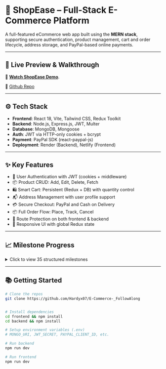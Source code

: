 # 🛒 ShopEase – Full-Stack E-Commerce Platform

A full-featured eCommerce web app built using the **MERN stack**, supporting secure authentication, product management, cart and order lifecycle, address storage, and PayPal-based online payments.

---

## 🚀 Live Preview & Walkthrough

🎥 **[Watch ShopEase Demo](https://drive.google.com/file/d/1BSjP5ELwWF6-dX93sF8uBy9KuFIVckM_/view?usp=sharing)**.
 
🔗 [Github Repo](https://github.com/Hardyx07/E-Commerce-_FollowAlong)  


---

## ⚙️ Tech Stack

- **Frontend**: React 18, Vite, Tailwind CSS, Redux Toolkit  
- **Backend**: Node.js, Express.js, JWT, Multer  
- **Database**: MongoDB, Mongoose  
- **Auth**: JWT via HTTP-only cookies + bcrypt  
- **Payment**: PayPal SDK (react-paypal-js)  
- **Deployment**: Render (Backend), Netlify (Frontend)

---

## ✨ Key Features

- 🔐 User Authentication with JWT (cookies + middleware)
- 📦 Product CRUD: Add, Edit, Delete, Fetch
- 🛍️ Smart Cart: Persistent (Redux + DB) with quantity control
- 📬 Address Management with user profile support
- 💳 Secure Checkout: PayPal and Cash on Delivery
- 📦 Full Order Flow: Place, Track, Cancel
- 🔐 Route Protection on both frontend & backend
- 📱 Responsive UI with global Redux state

---

## 📈 Milestone Progress

<details>
  <summary>Click to view 35 structured milestones</summary>

- ✅ Set up MERN stack + Tailwind + Redux + Vite  
- ✅ Built login/signup flow with validation, bcrypt, JWT  
- ✅ Created REST APIs for users, products, orders, cart  
- ✅ Integrated Multer for multi-image product uploads  
- ✅ Protected routes using middleware + cookie validation  
- ✅ Created cart schema and quantity adjustment logic  
- ✅ Developed address form + profile page integration  
- ✅ Built complete order placement, cancellation, and tracking  
- ✅ Integrated PayPal using react-paypal-js  
- ✅ Used Redux for global email state (store + actions)  
- ✅ Deployed frontend (Netlify) and backend (Render)

📦 Covers modular architecture, DB design, error handling, CI/CD deployment

</details>

---

## 📚 Getting Started

```bash
# Clone the repos
git clone https://github.com/Hardyx07/E-Commerce-_FollowAlong


# Install dependencies
cd frontend && npm install
cd backend && npm install

# Setup environment variables (.env)
# MONGO_URI, JWT_SECRET, PAYPAL_CLIENT_ID, etc.

# Run backend
npm run dev

# Run frontend
npm run dev
